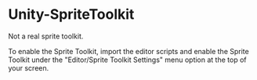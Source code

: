 # Unity-SpriteToolkit
Not a real sprite toolkit.

To enable the Sprite Toolkit, import the editor scripts and enable the Sprite Toolkit under the "Editor/Sprite Toolkit Settings" menu option at the top of your screen.
